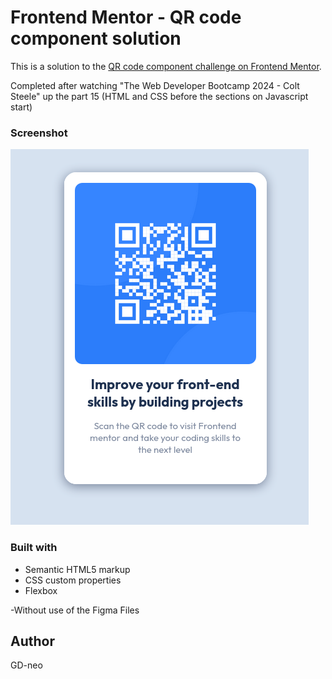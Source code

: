# Frontend Mentor - QR code component solution

This is a solution to the [QR code component challenge on Frontend Mentor](https://www.frontendmentor.io/challenges/qr-code-component-iux_sIO_H).

Completed after watching "The Web Developer Bootcamp 2024 - Colt Steele" up the part 15 (HTML and CSS before the sections on Javascript start)

### Screenshot

![](screenshot.png)

### Built with

- Semantic HTML5 markup
- CSS custom properties
- Flexbox

-Without use of the Figma Files

## Author

GD-neo
